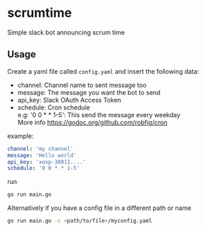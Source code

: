 # scrumtime
Simple slack bot announcing scrum time

## Usage

Create a yaml file called `config.yaml` and insert the following data:

* channel: Channel name to sent message too
* message: The message you want the bot to send
* api_key: Slack OAuth Access Token
* schedule: Cron schedule  
    e.g: '0 0 * * 1-5': This send the message every weekday  
    More info https://godoc.org/github.com/robfig/cron

example:

```yaml
channel: 'my channel'
message: 'Hello world'
api_key: 'xoxp-38811....'
schedule: '0 0 * * 1-5'
```

run
```sh
go run main.go
```

Alternatively if you have a config file in a different path or name
```sh
go run main.go -c <path/to/file>/myconfig.yaml
```
